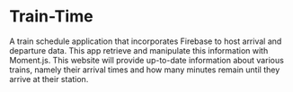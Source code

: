 # Train-Time

A train schedule application that incorporates Firebase to host arrival and departure data. This app retrieve and manipulate this information with Moment.js. This website will provide up-to-date information about various trains, namely their arrival times and how many minutes remain until they arrive at their station.
